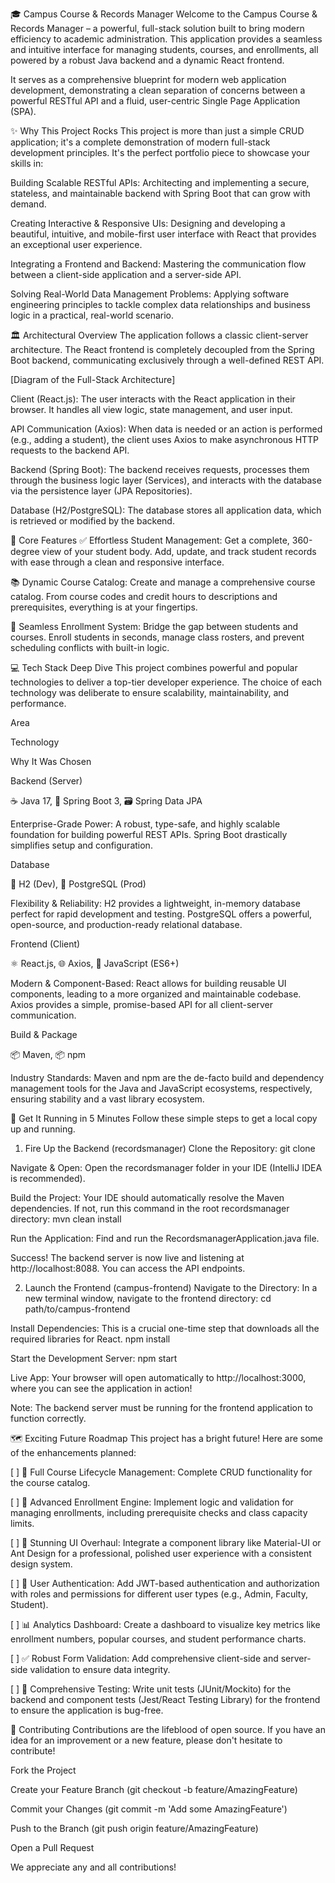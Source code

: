 🎓 Campus Course & Records Manager
Welcome to the Campus Course & Records Manager – a powerful, full-stack solution built to bring modern efficiency to academic administration. This application provides a seamless and intuitive interface for managing students, courses, and enrollments, all powered by a robust Java backend and a dynamic React frontend.

It serves as a comprehensive blueprint for modern web application development, demonstrating a clean separation of concerns between a powerful RESTful API and a fluid, user-centric Single Page Application (SPA).

✨ Why This Project Rocks
This project is more than just a simple CRUD application; it's a complete demonstration of modern full-stack development principles. It's the perfect portfolio piece to showcase your skills in:

Building Scalable RESTful APIs: Architecting and implementing a secure, stateless, and maintainable backend with Spring Boot that can grow with demand.

Creating Interactive & Responsive UIs: Designing and developing a beautiful, intuitive, and mobile-first user interface with React that provides an exceptional user experience.

Integrating a Frontend and Backend: Mastering the communication flow between a client-side application and a server-side API.

Solving Real-World Data Management Problems: Applying software engineering principles to tackle complex data relationships and business logic in a practical, real-world scenario.

🏛️ Architectural Overview
The application follows a classic client-server architecture. The React frontend is completely decoupled from the Spring Boot backend, communicating exclusively through a well-defined REST API.

[Diagram of the Full-Stack Architecture]

Client (React.js): The user interacts with the React application in their browser. It handles all view logic, state management, and user input.

API Communication (Axios): When data is needed or an action is performed (e.g., adding a student), the client uses Axios to make asynchronous HTTP requests to the backend API.

Backend (Spring Boot): The backend receives requests, processes them through the business logic layer (Services), and interacts with the database via the persistence layer (JPA Repositories).

Database (H2/PostgreSQL): The database stores all application data, which is retrieved or modified by the backend.

🎯 Core Features
✅ Effortless Student Management: Get a complete, 360-degree view of your student body. Add, update, and track student records with ease through a clean and responsive interface.

📚 Dynamic Course Catalog: Create and manage a comprehensive course catalog. From course codes and credit hours to descriptions and prerequisites, everything is at your fingertips.

🔗 Seamless Enrollment System: Bridge the gap between students and courses. Enroll students in seconds, manage class rosters, and prevent scheduling conflicts with built-in logic.

💻 Tech Stack Deep Dive
This project combines powerful and popular technologies to deliver a top-tier developer experience. The choice of each technology was deliberate to ensure scalability, maintainability, and performance.

Area

Technology

Why It Was Chosen

Backend (Server)

☕ Java 17, 🌱 Spring Boot 3, 🗃️ Spring Data JPA

Enterprise-Grade Power: A robust, type-safe, and highly scalable foundation for building powerful REST APIs. Spring Boot drastically simplifies setup and configuration.

Database

🚀 H2 (Dev), 🐘 PostgreSQL (Prod)

Flexibility & Reliability: H2 provides a lightweight, in-memory database perfect for rapid development and testing. PostgreSQL offers a powerful, open-source, and production-ready relational database.

Frontend (Client)

⚛️ React.js, 🌐 Axios, 📜 JavaScript (ES6+)

Modern & Component-Based: React allows for building reusable UI components, leading to a more organized and maintainable codebase. Axios provides a simple, promise-based API for all client-server communication.

Build & Package

📦 Maven, 📦 npm

Industry Standards: Maven and npm are the de-facto build and dependency management tools for the Java and JavaScript ecosystems, respectively, ensuring stability and a vast library ecosystem.

🚀 Get It Running in 5 Minutes
Follow these simple steps to get a local copy up and running.

1. Fire Up the Backend (recordsmanager)
Clone the Repository:
git clone <your-repository-url>

Navigate & Open: Open the recordsmanager folder in your IDE (IntelliJ IDEA is recommended).

Build the Project: Your IDE should automatically resolve the Maven dependencies. If not, run this command in the root recordsmanager directory:
mvn clean install

Run the Application: Find and run the RecordsmanagerApplication.java file.

Success! The backend server is now live and listening at http://localhost:8088. You can access the API endpoints.

2. Launch the Frontend (campus-frontend)
Navigate to the Directory: In a new terminal window, navigate to the frontend directory:
cd path/to/campus-frontend

Install Dependencies: This is a crucial one-time step that downloads all the required libraries for React.
npm install

Start the Development Server:
npm start

Live App: Your browser will open automatically to http://localhost:3000, where you can see the application in action!

Note: The backend server must be running for the frontend application to function correctly.

🗺️ Exciting Future Roadmap
This project has a bright future! Here are some of the enhancements planned:

[ ] 🚀 Full Course Lifecycle Management: Complete CRUD functionality for the course catalog.

[ ] 🔗 Advanced Enrollment Engine: Implement logic and validation for managing enrollments, including prerequisite checks and class capacity limits.

[ ] 🎨 Stunning UI Overhaul: Integrate a component library like Material-UI or Ant Design for a professional, polished user experience with a consistent design system.

[ ] 🔐 User Authentication: Add JWT-based authentication and authorization with roles and permissions for different user types (e.g., Admin, Faculty, Student).

[ ] 📊 Analytics Dashboard: Create a dashboard to visualize key metrics like enrollment numbers, popular courses, and student performance charts.

[ ] ✅ Robust Form Validation: Add comprehensive client-side and server-side validation to ensure data integrity.

[ ] 🧪 Comprehensive Testing: Write unit tests (JUnit/Mockito) for the backend and component tests (Jest/React Testing Library) for the frontend to ensure the application is bug-free.

🤝 Contributing
Contributions are the lifeblood of open source. If you have an idea for an improvement or a new feature, please don't hesitate to contribute!

Fork the Project

Create your Feature Branch (git checkout -b feature/AmazingFeature)

Commit your Changes (git commit -m 'Add some AmazingFeature')

Push to the Branch (git push origin feature/AmazingFeature)

Open a Pull Request

We appreciate any and all contributions!
